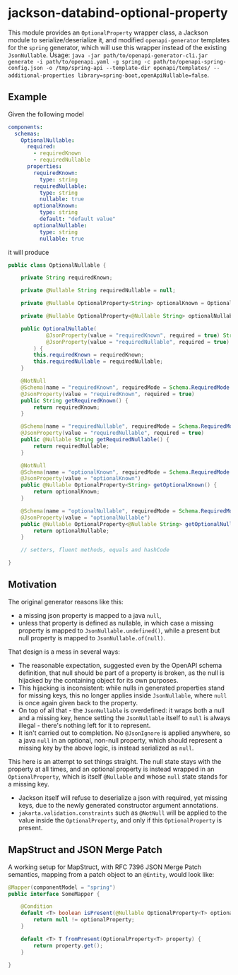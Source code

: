 # jackson-databind-optional-property

This module provides an `OptionalProperty` wrapper class, a Jackson module to serialize/deserialize it, and modified `openapi-generator` templates for the `spring` generator, which will use this wrapper instead of the existing `JsonNullable`.
Usage: `java -jar path/to/openapi-generator-cli.jar generate -i path/to/openapi.yaml -g spring -c path/to/openapi-spring-config.json -o /tmp/spring-api --template-dir openapi/templates/ --additional-properties library=spring-boot,openApiNullable=false`.

## Example

Given the following model
``` yaml
components:
  schemas:
    OptionalNullable:
      required:
        - requiredKnown
        - requiredNullable
      properties:
        requiredKnown:
          type: string
        requiredNullable:
          type: string
          nullable: true
        optionalKnown:
          type: string
          default: "default value"
        optionalNullable:
          type: string
          nullable: true
```
it will produce
``` java
public class OptionalNullable {

    private String requiredKnown;

    private @Nullable String requiredNullable = null;

    private @Nullable OptionalProperty<String> optionalKnown = OptionalProperty.of("default value");

    private @Nullable OptionalProperty<@Nullable String> optionalNullable = null;

    public OptionalNullable(
            @JsonProperty(value = "requiredKnown", required = true) String requiredKnown,
            @JsonProperty(value = "requiredNullable", required = true) String requiredNullable
        ) {
        this.requiredKnown = requiredKnown;
        this.requiredNullable = requiredNullable;
    }

    @NotNull
    @Schema(name = "requiredKnown", requiredMode = Schema.RequiredMode.REQUIRED)
    @JsonProperty(value = "requiredKnown", required = true)
    public String getRequiredKnown() {
        return requiredKnown;
    }

    @Schema(name = "requiredNullable", requiredMode = Schema.RequiredMode.REQUIRED)
    @JsonProperty(value = "requiredNullable", required = true)
    public @Nullable String getRequiredNullable() {
        return requiredNullable;
    }

    @NotNull
    @Schema(name = "optionalKnown", requiredMode = Schema.RequiredMode.NOT_REQUIRED)
    @JsonProperty(value = "optionalKnown")
    public @Nullable OptionalProperty<String> getOptionalKnown() {
        return optionalKnown;
    }

    @Schema(name = "optionalNullable", requiredMode = Schema.RequiredMode.NOT_REQUIRED)
    @JsonProperty(value = "optionalNullable")
    public @Nullable OptionalProperty<@Nullable String> getOptionalNullable() {
        return optionalNullable;
    }

    // setters, fluent methods, equals and hashCode

}
```

## Motivation

The original generator reasons like this:
* a missing json property is mapped to a java `null`,
* unless that property is defined as nullable, in which case a missing property is mapped to `JsonNullable.undefined()`, while a present but null property is mapped to `JsonNullable.of(null)`.

That design is a mess in several ways:
* The reasonable expectation, suggested even by the OpenAPI schema definition, that null should be part of a property is broken, as the null is hijacked by the containing object for its own purposes.
* This hijacking is inconsistent: while nulls in generated properties stand for missing keys, this no longer applies inside `JsonNullable`, where `null` is once again given back to the property.
* On top of all that - the `JsonNullable` is overdefined: it wraps both a null and a missing key, hence setting the `JsonNullable` itself to `null` is always illegal - there's nothing left for it to represent.
* It isn't carried out to completion. No `@JsonIgnore` is applied anywhere, so a java `null` in an optional, non-null property, which should represent a missing key by the above logic, is instead serialized as `null`.

This here is an attempt to set things straight. The null state stays with the property at all times, and an optional property is instead wrapped in an `OptionalProperty`, which is itself `@Nullable` and whose `null` state stands for a missing key.
* Jackson itself will refuse to deserialize a json with required, yet missing keys, due to the newly generated constructor argument annotations.
* `jakarta.validation.constraints` such as `@NotNull` will be applied to the value inside the `OptionalProperty`, and only if this `OptionalProperty` is present.

## MapStruct and JSON Merge Patch

A working setup for MapStruct, with RFC 7396 JSON Merge Patch semantics, mapping from a patch object to an `@Entity`, would look like:
``` java
@Mapper(componentModel = "spring")
public interface SomeMapper {

    @Condition
    default <T> boolean isPresent(@Nullable OptionalProperty<T> optionalProperty) {
        return null != optionalProperty;
    }

    default <T> T fromPresent(OptionalProperty<T> property) {
        return property.get();
    }

}
```

